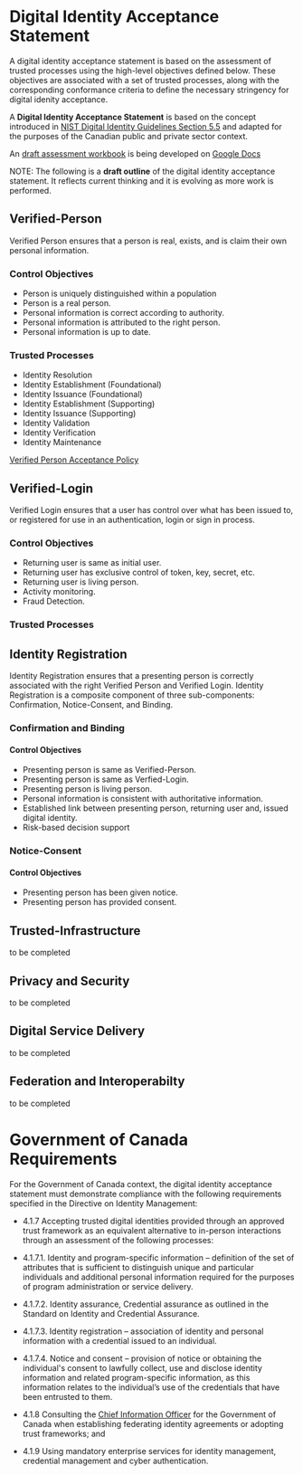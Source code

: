 # Digital Identity Acceptance Statement

A digital identity acceptance statement is based on the assessment of trusted processes using the high-level objectives defined below. These objectives are associated with a set of trusted processes, along with the corresponding conformance criteria to define the necessary stringency for digital idenity acceptance.

A **Digital Identity Acceptance Statement** is based on the concept introduced in [NIST Digital Identity Guidelines Section 5.5](https://pages.nist.gov/800-63-3/sp800-63-3.html#daps) and adapted for the purposes of the Canadian public and private sector context.

An [draft assessment workbook](https://docs.google.com/document/d/1tYWZN9_Z1TacDSojZSSLt8r6JoWvqw5bKNTR85FhIJA/edit?usp=sharing) is being developed on [Google Docs](https://docs.google.com/document/d/1tYWZN9_Z1TacDSojZSSLt8r6JoWvqw5bKNTR85FhIJA/edit?usp=sharing)

NOTE: The following is a **draft outline** of the digital identity acceptance statement. It reflects current thinking and it is evolving as more work is performed.

## Verified-Person
Verified Person ensures that a person is real, exists, and is claim their own personal information.

### Control Objectives

* Person is uniquely distinguished within a population
* Person is a real person.
* Personal information is correct according to authority.
* Personal information is attributed to the right person.
* Personal information is up to date.

### Trusted Processes
* Identity Resolution
* Identity Establishment (Foundational)
* Identity Issuance (Foundational)
* Identity Establishment (Supporting)
* Identity Issuance (Supporting)
* Identity Validation
* Identity Verification
* Identity Maintenance

[Verified Person Acceptance Policy](./verified-person-acceptance-policy.md)


## Verified-Login
Verified Login ensures that a user has control over what has been issued to, or registered for use in an authentication, login or sign in process.

### Control Objectives

* Returning user is same as initial user.
* Returning user has exclusive control of token, key, secret, etc.
* Returning user is living person.
* Activity monitoring.
* Fraud Detection.

### Trusted Processes


## Identity Registration
Identity Registration ensures that a presenting person is correctly associated with the right Verified Person and Verified Login.
Identity Registration is a composite component of three sub-components: Confirmation, Notice-Consent, and Binding.

### Confirmation and Binding
#### Control Objectives

* Presenting person is same as Verified-Person.
* Presenting person is same as Verfied-Login.
* Presenting person is living person.
* Personal information is consistent with authoritative information.
* Established link between presenting person, returning user and, issued digital identity.
* Risk-based decision support

### Notice-Consent
#### Control Objectives

* Presenting person has been given notice.
* Presenting person has provided consent.




## Trusted-Infrastructure
to be completed

## Privacy and Security
to be completed

## Digital Service Delivery
to be completed

## Federation and Interoperabilty
to be completed

# Government of Canada Requirements

For the Government of Canada context, the digital identity acceptance statement must demonstrate compliance with the following requirements specified in the Directive on Identity Management:

* 4.1.7	Accepting trusted digital identities provided through an approved trust framework as an equivalent alternative to in-person interactions through an assessment of the following processes:

* 4.1.7.1.	Identity and program-specific information – definition of the set of attributes that is sufficient to distinguish unique and particular individuals and additional personal information required for the purposes of program administration or service delivery.

* 4.1.7.2.	Identity assurance, Credential assurance as outlined in the Standard on Identity and Credential Assurance.

* 4.1.7.3.	Identity registration – association of identity and personal information with a credential issued to an individual.

* 4.1.7.4.	Notice and consent – provision of notice or obtaining the individual's consent to lawfully collect, use and disclose identity information and related program-specific information, as this information relates to the individual’s use of the credentials that have been entrusted to them.

* 4.1.8	Consulting the [Chief Information Officer](https://twitter.com/alexbenay) for the Government of Canada when establishing federating identity agreements or adopting trust frameworks; and

* 4.1.9	Using mandatory enterprise services for identity management, credential management and cyber authentication.
